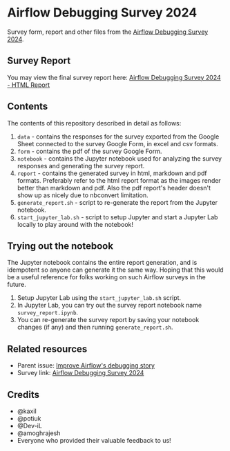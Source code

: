 # Airflow Debugging Survey 2024

Survey form, report and other files from the [Airflow Debugging Survey 2024](https://docs.google.com/forms/d/e/1FAIpQLSep0asKJ3Z2I2Cnm00d9jmGh3xYPR1BKVjWqOOadw4rKgb1eA/closedform).

## Survey Report

You may view the final survey report here: [Airflow Debugging Survey 2024 - HTML Report](https://html-preview.github.io/?url=https://github.com/omkar-foss/airflow-debugging-survey-2024/blob/main/report/html/survey_report.html)

## Contents

The contents of this repository described in detail as follows:

1. `data` - contains the responses for the survey exported from the Google Sheet connected to the survey Google Form, in excel and csv formats.
2. `form` - contains the pdf of the survey Google Form.
3. `notebook` - contains the Jupyter notebook used for analyzing the survey responses and generating the survey report.
4. `report` - contains the generated survey in html, markdown and pdf formats. Preferably refer to the html report format as the images render better than markdown and pdf. Also the pdf report's header doesn't show up as nicely due to nbconvert limitation.
5. `generate_report.sh` - script to re-generate the report from the Jupyter notebook.
6. `start_jupyter_lab.sh` - script to setup Jupyter and start a Jupyter Lab locally to play around with the notebook!

## Trying out the notebook

The Jupyter notebook contains the entire report generation, and is idempotent so anyone can generate it the same way. Hoping that this would be a useful reference for folks working on such Airflow surveys in the future.

1. Setup Jupyter Lab using the `start_jupyter_lab.sh` script.
2. In Jupyter Lab, you can try out the survey report notebook name `survey_report.ipynb`.
3. You can re-generate the survey report by saving your notebook changes (if any) and then running `generate_report.sh`.

## Related resources

- Parent issue: [Improve Airflow's debugging story](https://github.com/apache/airflow/issues/40975)
- Survey link: [Airflow Debugging Survey 2024](https://docs.google.com/forms/d/e/1FAIpQLSep0asKJ3Z2I2Cnm00d9jmGh3xYPR1BKVjWqOOadw4rKgb1eA/closedform)

## Credits

- @kaxil
- @potiuk
- @Dev-iL
- @amoghrajesh
- Everyone who provided their valuable feedback to us!

